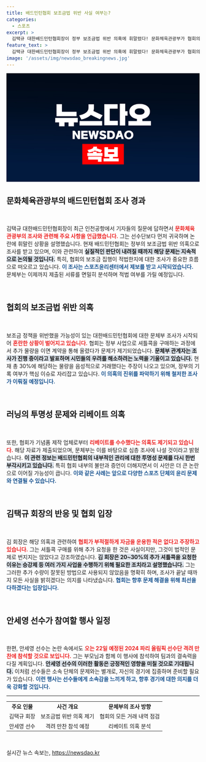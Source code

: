 ```yaml
---
title: 배드민턴협회 보조금법 위반 사실 여부는?
categories:
  - 스포츠
excerpt: >
  김택규 대한배드민턴협회장이 정부 보조금법 위반 의혹에 휘말렸다! 문화체육관광부가 협회의 ‘셔틀콕 이면 계약’과 리베이트 의혹을 조사 중이다. 과연 그의 운명은?
feature_text: >
  김택규 대한배드민턴협회장이 정부 보조금법 위반 의혹에 휘말렸다! 문화체육관광부가 협회의 ‘셔틀콕 이면 계약’과 리베이트 의혹을 조사 중이다. 과연 그의 운명은?
image: '/assets/img/newsdao_breakingnews.jpg'
---
```


<p><img src="/assets/img/newsdao_breakingnews.jpg" alt="koreaapp 속보" /></p>

<h2 data-ke-size="size26">문화체육관광부의 배드민턴협회 조사 경과</h2>

<p data-ke-size="size16">&nbsp;</p>

<p>김택규 대한배드민턴협회장이 최근 인천공항에서 기자들의 질문에 답하면서 <b><span style="color: #ee2323;">문화체육관광부의 조사와 관련해 주요 사항을 언급했습니다.</span></b> 그는 선수단보다 먼저 귀국하며 논란에 휘말린 상황을 설명했습니다. 현재 배드민턴협회는 정부의 보조금법 위반 의혹으로 조사를 받고 있으며, 이와 관련하여 <b><span style="background-color: #21538527;">실질적인 판단이 내려질 때까지 해당 문제는 지속적으로 논의될 것입니다.</span></b> 특히, 협회의 보조금 집행이 적법한지에 대한 조사가 중요한 흐름으로 떠오르고 있습니다. <b><span style="color: #1a5490;">이 조사는 스포츠윤리센터에서 제보를 받고 시작되었습니다.</span></b> 문체부는 이제까지 제출된 서류를 면밀히 분석하며 적법 여부를 가릴 예정입니다.</p>

<p data-ke-size="size16">&nbsp;</p>

<h2 data-ke-size="size26">협회의 보조금법 위반 의혹</h2>

<p data-ke-size="size16">&nbsp;</p>

<p>보조금 정책을 위반했을 가능성이 있는 대한배드민턴협회에 대한 문체부 조사가 시작되어 <b><span style="color: #ee2323;">혼란한 상황이 벌어지고 있습니다.</span></b> 협회는 정부 사업으로 셔틀콕을 구매하는 과정에서 추가 물량을 이면 계약을 통해 올렸다가 문제가 제기되었습니다. <b><span style="background-color: #21538527;">문체부 관계자는 조사가 진행 중이라고 발표하며 시민들의 우려를 해소하려는 노력을 기울이고 있습니다.</span></b> 현재 총 30%에 해당하는 물량을 음성적으로 거래했다는 주장이 나오고 있으며, 장부의 기록 여부가 핵심 이슈로 자리잡고 있습니다. <b><span style="color: #1a5490;">이 의혹의 진위를 파악하기 위해 철저한 조사가 이뤄질 예정입니다.</span></b></p>

<p data-ke-size="size16">&nbsp;</p>

<h2 data-ke-size="size26">러닝의 투명성 문제와 리베이트 의혹</h2>

<p data-ke-size="size16">&nbsp;</p>

<p>또한, 협회가 기념품 제작 업체로부터 <b><span style="color: #ee2323;">리베이트를 수수했다는 의혹도 제기되고 있습니다.</span></b> 해당 자료가 제출되었으며, 문체부는 이를 바탕으로 심층 조사에 나설 것이라고 밝혔습니다. <b><span style="background-color: #21538527;">이 관련 정보는 배드민턴협회의 내부적인 관리에 대한 투명성 문제를 다시 한번 부각시키고 있습니다.</span></b> 특히 협회 내부의 불만과 증언이 더해지면서 이 사안은 더 큰 논란으로 이어질 가능성이 큽니다. <b><span style="color: #1a5490;">이와 같은 사례는 앞으로 다양한 스포츠 단체의 윤리 문제와 연결될 수 있습니다.</span></b></p>

<p data-ke-size="size16">&nbsp;</p>

<h2 data-ke-size="size26">김택규 회장의 반응 및 협회 입장</h2>

<p data-ke-size="size16">&nbsp;</p>

<p>김 회장은 해당 의혹과 관련하여 <b><span style="color: #ee2323;">협회가 부적절하게 자금을 운용한 적은 없다고 주장하고 있습니다.</span></b> 그는 셔틀콕 구매를 위해 추가 요청을 한 것은 사실이지만, 그것이 법적인 문제로 번지지는 않았다고 강조하였습니다. <b><span style="background-color: #21538527;">김 회장은 20~30%의 추가 셔틀콕을 요청한 이유는 승강제 등 여러 가지 사업을 수행하기 위해 필요한 조치라고 설명했습니다.</span></b> 그는 그러한 추가 수량이 잘못된 방법으로 사용되지 않았음을 명확히 하며, 조사가 끝날 때까지 모든 사실을 밝히겠다는 의지를 나타냈습니다. <b><span style="color: #1a5490;">협회는 향후 문제 해결을 위해 최선을 다하겠다는 입장입니다.</span></b></p>

<p data-ke-size="size16">&nbsp;</p>

<h2 data-ke-size="size26">안세영 선수가 참여할 행사 일정</h2>

<p data-ke-size="size16">&nbsp;</p>

<p>한편, 안세영 선수는 논란 속에서도 <b><span style="color: #ee2323;">오는 22일 예정된 2024 파리 올림픽 선수단 격려 만찬에 참석할 것으로 보입니다.</span></b> 그는 부모님과 함께 이 행사에 참석하여 팀과의 결속력을 다질 계획입니다. <b><span style="background-color: #21538527;">안세영 선수의 이러한 활동은 긍정적인 영향을 미칠 것으로 기대됩니다.</span></b> 이처럼 선수들은 소속 단체의 문제와는 별개로, 자신의 경기에 집중하며 준비할 필요가 있습니다. <b><span style="color: #1a5490;">이런 행사는 선수들에게 소속감을 느끼게 하고, 향후 경기에 대한 의지를 더욱 강화할 것입니다.</span></b></p>

<hr>

<table>
<tr>
<td style="text-align: center; height: 17px;"><b>주요 인물</b></td>
<td style="text-align: center; height: 17px;"><b>사건 개요</b></td>
<td style="text-align: center; height: 17px;"><b>문체부의 조사 방향</b></td>
</tr>
<tr>
<td style="text-align: center; height: 17px;">김택규 회장</td>
<td style="text-align: center; height: 17px;">보조금법 위반 의혹 제기</td>
<td style="text-align: center; height: 17px;">협회의 모든 거래 내역 점검</td>
</tr>
<tr>
<td style="text-align: center; height: 17px;">안세영 선수</td>
<td style="text-align: center; height: 17px;">격려 만찬 참석 예정</td>
<td style="text-align: center; height: 17px;">리베이트 의혹 분석</td>
</tr>
</table> 

<p data-ke-size="size16">&nbsp;</p>
실시간 뉴스 속보는, <a href="https://newsdao.kr" rel="dofollow">https://newsdao.kr</a>


